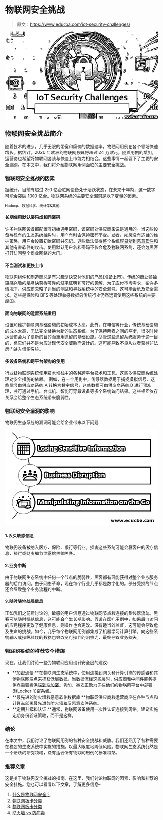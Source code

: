 # 物联网安全挑战

> 原文：<https://www.educba.com/iot-security-challenges/>

![IoT Security Challenges](img/b2c00847d83ee90ef62072362b38b26f.png)



## 物联网安全挑战简介

随着技术的进步，几乎无限的带宽和廉价的数据速率，物联网用例在各个领域快速增长。据估计，2020 年欧洲的物联网预算将超过 24 万欧元。随着用例的增加，运营商也希望将物联网套装与快速上市能力相结合。这些事情一起留下了主要的安全漏洞。在本文中，我们将介绍物联网用例面临的主要安全挑战。

### 物联网安全挑战的因素

据统计，目前有超过 250 亿台联网设备处于活跃状态，在未来十年内，这一数字可能会突破 1000 亿台。物联网系统的主要安全漏洞是以下变量的因素。

<small>Hadoop、数据科学、统计学&其他</small>

#### 长期使用默认密码或相同密码

许多物联网设备都配置有初始通用密码，该密码对供应商来说是通用的。当这些设备与现有的生态系统挂钩时，用户有时会保持密码不变。或者，如果没有适当的维护策略，用户会设置初始密码并忘记。这些做法使得整个系统[容易受到恶意软件](https://www.educba.com/what-is-malware/)和其他有害软件的攻击。使用默认用户名和密码不仅会危及物联网系统，还会为黑客打开访问整个商业网络的大门。

#### 不当测试和更快上市

物联网组件和制造商总是有兴趣尽快交付他们的产品(准备上市)。传统的商业领袖更感兴趣的是尽快获得可靠的结果证明和可行的见解。为了应付市场需求，在许多情况下，供应商忽略了适当的测试和寻找系统中的安全漏洞。这可能会危及安全需求。这些是保险和 BFS 等处理敏感数据的传统行业仍然远离使用这些系统的主要原因。

#### 面向物联网的遗留系统重用

设置和维护物联网基础设施的初始成本太高。此外，在电信等行业，传统基础设施的成本太高，无法完全替换为新的生态系统。为了保持两者之间的平衡，很多时候运营商会为了更新的目的而重用遗留的基础设施。尽管这些遗留系统服务于这一目的，但它们并不是为应对现代安全威胁而设计的。这可能导致不良从业者获得非法后门进入组织系统。

#### 多设备系统和跨平台架构的使用

行业级物联网系统使用技术堆栈中的各种跨平台技术和工具。这些多供应商系统处理对安全措施的依赖。
例如，在一个用例中，传感器数据用于捕捉模拟信号，这些信号由供应商系统 A 转换为数字信号，这些数据可由供应商系统 B 进行预处理，并可通过手机、台式机、智能可穿戴设备等多个系统访问结果。这些相互依存关系会给整个生态系统带来脆弱性。

### 物联网安全漏洞的影响

物联网生态系统的漏洞可能会给企业带来以下问题:

![Effects of IoT security Breach](img/1cd51f4e02f673a9118942d3602253b0.png)



#### 1.丢失敏感信息

物联网设备被纳入医疗、保险、银行等行业。损害这些系统可能会将客户的医疗信息、银行或财务细节泄露给黑帽黑客。

#### 2.业务中断

由于物联网生态系统中任何一个节点的脆弱性，黑客都有可能获得对整个业务服务器的后门访问。由于网络革命，现在每个行业几乎都是数字化的。部分受损的节点还会导致整个业务流程的中断。

#### 3.随时随地处理信息

正如我们之前所讨论的，敏感的用户信息通过物联网节点和连接的集线器流动。黑客可以随时操纵信息，这可能会产生长期影响。假设在医疗用例中，如果后门访问的应用程序更改了健康信息，则操作也会更改。没有适当的监督，这可能会导致危及生命的挑战。如今，几乎每个物联网用例都集成了机器学习计算引擎。向这些系统输入或操纵错误的数据也会改变可操作的洞察力，最终导致业务损失。

### 物联网系统的推荐安全措施

现在，让我们讨论一些为物联网应用设计安全层的建议:

*   **加密通信:**在物联网生态系统中，使用连接到网关和计算引擎的传感器和其他物联网端点来捕获低层数据。当数据流经这些层时，供应商和中间件服务提供商需要提供[端到端加密](https://www.educba.com/what-is-encryption/)。例如，微软正致力于在他们的物联网平台中部署 BitLocker 加密系统。
*   **最先进的防火墙和恶意软件数据库:**物联网供应商和运营商应在各种节点和计算点部署最先进的防火墙和反恶意软件系统。
*   **定期升级和认证:**通常，物联网设备使用一次性认证连接到网络。建议实施定期身份验证策略，而不是这样。

### 结论

在本文中，我们讨论了物联网用例的各种安全挑战和威胁。我们还经历了各种需要在稳定的生态系统中实施的措施，以最大限度地降低风险。物联网生态系统仍然是一个活跃的研究领域，没有适合所有物联网用例的标准框架。

### 推荐文章

这是关于物联网安全挑战的指南。在这里，我们讨论物联网的因素、影响和推荐的安全措施。您也可以看看以下文章，了解更多信息–

1.  [什么是物联网安全？](https://www.educba.com/iot-security-issues/)
2.  [物联网板卡分类](https://www.educba.com/iot-boards/)
3.  [物联网板卡分类](https://www.educba.com/iot-products/)
4.  [防火墙 vs 防病毒](https://www.educba.com/firewall-vs-antivirus/)





